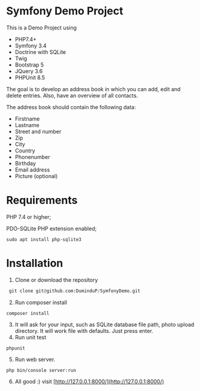 Symfony Demo Project
========================

This is a Demo Project using
 * PHP7.4+
 * Symfony 3.4 
 * Doctrine with SQLite
 * Twig
 * Bootstrap 5
 * JQuery 3.6
 * PHPUnit 8.5
 
The goal is to develop an address book in which you can add, edit and delete entries. Also, have an overview of all contacts.

The address book should contain the following data:
 - Firstname
 - Lastname
 - Street and number
 - Zip
 - City
 - Country
 - Phonenumber
 - Birthday
 - Email address
 - Picture (optional)

# Requirements

PHP 7.4 or higher;

PDO-SQLite PHP extension enabled;
``` 
sudo apt install php-sqlite3
```


 # Installation

 1. Clone or download the repository
```python
 git clone git@github.com:DuminduP/SymfonyDemo.git
```
 2. Run composer install
 ``` 
 composer install
 ```
 
 3. It will ask for your input, such as SQLite database file path, photo upload directory. It will work file with defaults. Just press enter. 
 4. Run unit test 
 ```
 phpunit
 ```
 5. Run web server.
 ```
 php bin/console server:run
 ```
 6. All good :) visit [http://127.0.0.1:8000/](http://127.0.0.1:8000/)
 


